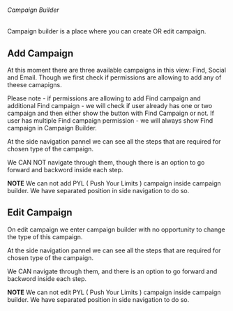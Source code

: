 ###### Campaign Builder

Campaign builder is a place where you can create OR edit campaign.

## Add Campaign

At this moment there are three available campaigns in this view: Find, Social and Email.
Though we first check if permissions are allowing to add any of theese camapigns.

Please note - if permissions are allowing to add Find campaign and additional Find campaign - we will check if user already has one or two campaign and then either show the button with Find Campaign or not. If user has multiple Find campaign permission - we will always show Find campaign in Campaign Builder.

At the side navigation pannel we can see all the steps that are required for chosen type of the campaign.

We CAN NOT navigate through them, though there is an option to go forward and backword inside each step.

**NOTE** We can not add PYL ( Push Your Limits ) campaign inside campaign builder. We have separated position in side navigation to do so.

## Edit Campaign

On edit campaign we enter campaign builder with no opportunity to change the type of this campaign. 

At the side navigation pannel we can see all the steps that are required for chosen type of the campaign.

We CAN navigate through them, and there is an option to go forward and backword inside each step.

**NOTE** We can not edit PYL ( Push Your Limits ) campaign inside campaign builder. We have separated position in side navigation to do so.